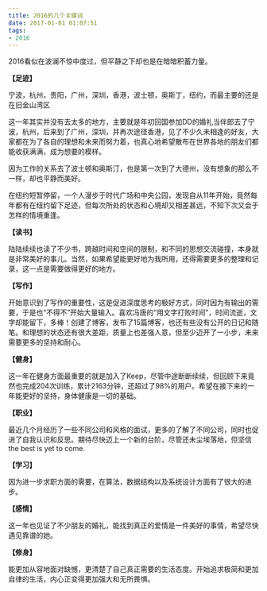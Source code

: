 ```yaml
---
title: 2016的几个关键词
date: 2017-01-01 01:07:51
tags:
- 2016
---
```


2016看似在波澜不惊中度过，但平静之下却也是在暗暗积蓄力量。

**【足迹】**

宁波，杭州，贵阳，广州，深圳，香港，波士顿，奥斯丁，纽约，而最主要的还是在旧金山湾区

这一年其实并没有去太多的地方，主要就是年初回国参加DD的婚礼当伴郎去了宁波，杭州，后来到了广州，深圳，并再次途径香港，见了不少久未相逢的好友，大家都在为了各自的理想和未来而努力着，也真心地希望散布在世界各地的朋友们都能收获满满，成为想要的模样。

因为工作的关系去了波士顿和奥斯汀，也是第一次到了大德州，没有想象的那么不一样，却也平静而美好。

在纽约短暂停留，一个人漫步于时代广场和中央公园，发现自从11年开始，竟然每年都有在纽约留下足迹，但每次所处的状态和心境却又相差甚远，不知下次又会于怎样的情境重逢。

**【读书】**

陆陆续续也读了不少书，跨越时间和空间的限制，和不同的思想交流碰撞，本身就是非常美好的事儿。当然，如果希望能更好地为我所用，还得需要更多的整理和记录，这一点是需要做得更好的地方。

**【写作】**

开始意识到了写作的重要性，这是促进深度思考的极好方式，同时因为有输出的需要，于是也“不得不”开始大量输入。喜欢冯唐的“用文字打败时间”，时间流逝，文字却能留下，多棒！创建了博客，发布了15篇博客，也还有些没有公开的日记和随笔。和理想的状态还有很大差距，质量上也差强人意，但至少迈开了一小步，未来需要更多的坚持和耐心。

**【健身】**

这一年在健身方面最重要的就是加入了Keep，尽管中途断断续续，但回顾下来竟然也完成204次训练，累计2163分钟，还超过了98%的用户。希望在接下来的一年能更好的坚持，身体健康是一切的基础。

**【职业】**

最近几个月经历了一些不同公司和风格的面试，更多的了解了不同公司，同时也促进了自我认识和反思。期待尽快迈上一个新的台阶，尽管还未尘埃落地，但坚信the best is yet to come.

**【学习】**

因为进一步求职方面的需要，在算法，数据结构以及系统设计方面有了很大的进步。

**【感情】**

这一年也见证了不少朋友的婚礼，能找到真正的爱情是一件美好的事情，希望尽快遇见靠谱的她。

**【修身】**

能更加从容地面对缺憾，更清楚了自己真正需要的生活态度。开始追求极简和更加自律的生活，内心正变得更加强大和无所畏惧。
